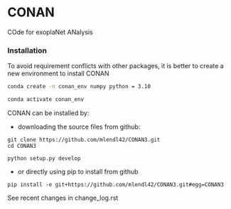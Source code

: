 # CONAN
COde for exoplaNet ANalysis

### Installation
To avoid requirement conflicts with other packages, it is better to create a new environment to install CONAN

```bash
conda create -n conan_env numpy python = 3.10

conda activate conan_env
```

CONAN can be installed by: 

- downloading the source files from github: 

```
git clone https://github.com/mlendl42/CONAN3.git
cd CONAN3

python setup.py develop

```

- or directly using pip to install from github
```
pip install -e git+https://github.com/mlendl42/CONAN3.git#egg=CONAN3
```

See recent changes in change_log.rst


